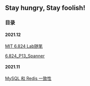 ## Stay hungry, Stay foolish!



### 目录

#### 2021.12

[MIT 6.824 Lab随笔](https://zombee0.github.io/202112/mit6.824Lab随笔.html)

[6.824_P13_Spanner](https://zombee0.github.io/202112/6.824_P13_Spanner)

#### 2021.11

[MySQL 和 Redis 一致性](https://zombee0.github.io/202111/MySQL和Redis一致性.html)
